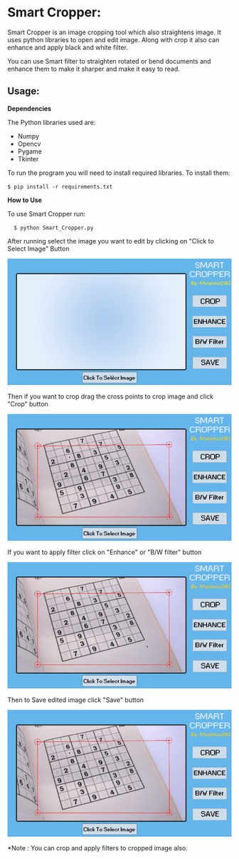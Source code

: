 # Smart Cropper:


Smart Cropper is an image cropping tool which also straightens image. It uses python libraries to open and edit image. Along with crop it also can enhance and apply black and white filter.

You can use Smart filter to straighten rotated or bend documents and enhance them to make it sharper and make it easy to read.

## Usage: 

**Dependencies**

The Python libraries used are:


  * Numpy
  * Opencv
  * Pygame
  * Tkinter

To run the program you will need to install required libraries. To install them:

	$ pip install -r requirements.txt


**How to Use**

To use Smart Cropper run:

	  $ python Smart_Cropper.py


After running select the image you want to edit by clicking on "Click to Select Image" Button

   

   

![Select Image](Video/select.gif)





Then if you want to crop drag the cross points to crop image and click "Crop" button

![Crop Image](Video/crop.gif)



If you want to apply filter click on "Enhance" or "B/W filter" button

![Filter Image](Video/filter.gif)



Then to Save edited image click "Save" button

![Save Image](Video/save1.gif)



  *Note : You can crop and apply filters to cropped image also.

